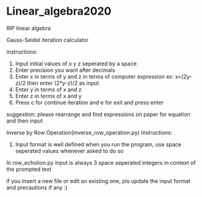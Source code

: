 # Linear_algebra2020
RIP linear algebra

Gauss-Seidel iteration calculator

instructions:

1. Input initial values of x y z seperated by a space
2. Enter precision you want after decimals
3. Enter x in terms of y and z in terms of computer expression
   ex: x=(2y-z)/2
        then enter (2*y-z)/2 as input
4. Enter y in terms of x and z
5. Enter z in terms of x and y
6. Press c for continue iteration and e for exit and press enter

suggestion: please rearrange and find expressions on paper for equation and then input

Inverse by Row Operation(inverse_row_operation.py) Instructions:

1. Input format is well defined when you run the program, use space seperated values whenever asked to do so

In row_echolion.py input is always 3 space seperated integers in context of the prompted text

if you insert a new file or edit an existing one, pls update the input format and precautions if any
:)